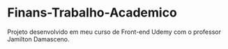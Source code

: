 # Finans-Trabalho-Academico
Projeto desenvolvido em meu curso de Front-end Udemy com o professor Jamilton Damasceno.
